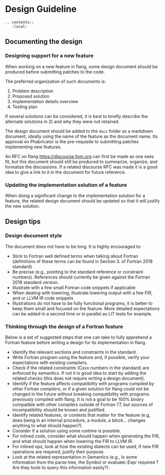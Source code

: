 <!--===- docs/DesignGuideline.md

   Part of the LLVM Project, under the Apache License v2.0 with LLVM Exceptions.
   See https://llvm.org/LICENSE.txt for license information.
   SPDX-License-Identifier: Apache-2.0 WITH LLVM-exception

-->
# Design Guideline

```eval_rst
.. contents::
   :local:
```
## Documenting the design

### Designing support for a new feature

When working on a new feature in flang, some design document should
be produced before submitting patches to the code.

The preferred organization of such documents is:
1) Problem description
2) Proposed solution
3) Implementation details overview
4) Testing plan

If several solutions can be considered, it is best to briefly describe the
alternate solutions in 2) and why they were not retained.
  
The design document should be added to the `docs` folder as a markdown document, ideally using
the name of the feature as the document name. Its approval on Phabricator is the
pre-requisite to submitting patches implementing new features. 
  
An RFC on flang https://discourse.llvm.org can first be made as one sees fit, but this document
should still be produced to summarize, organize, and formalize the discussions. If a related discourse
RFC was made it is a good idea to give a link to it in the document for future reference.

### Updating the implementation solution of a feature                                                                         

When doing a significant change to the implementation solution for a feature, the related design document
should be updated so that it will justify the new solution.

## Design tips

### Design document style

The document does not have to be long. It is highly encouraged to:
- Stick to Fortran well defined terms when talking about Fortran
  (definitions of these terms can be found in Section 3. of Fortran 2018 standard)
- Be precise (e.g., pointing to the standard reference or constraint numbers).
  References should currently be given against the Fortran 2018 standard version.
- Illustrate with a few small Fortran code snippets if applicable
- When dealing with lowering, illustrate lowering output with a few FIR, and or LLVM IR code snippets
- Illustrations do not have to be fully functional programs, it is better to keep
  them small and focused on the feature. More detailed expectations
  can be added in a second time or in parallel as LIT tests for example.

### Thinking through the design of a Fortran feature

Below is a set of suggested steps that one can take to fully apprehend a
Fortran feature before writing a design for its implementation in flang.

- Identify the relevant sections and constraints in the standard.
- Write Fortran program using the feature and, if possible,
  verify your expectations with existing compilers.
- Check if the related constraints (Cxxx numbers in the standard) are enforced by semantics.
  If not it is good idea to start by adding the related checks (this does not require writing a design document).
- Identify if the feature affects compatibility with programs compiled by other Fortran compilers,
  or if a given solution for flang could not be changed in the future without breaking compatibility
  with programs previously compiled with flang. It is not a goal to be 100% binary compatible with
  other compilers outside of Fortran 77, but sources of incompatibility should be known and justified.
- Identify related features, or contexts that matter for the feature (e.g, does being in an internal procedure,
  a module, a block… changes anything to what should happen?).
- Consider if a solution using some runtime is possible.
- For inlined code, consider what should happen when generating the FIR,
  and what should happen when lowering the FIR to LLVM IR.
- For inlined ops, look at how the existing dialects can be used,
  if new FIR operations are required, justify their purpose.
- Look at the related representation in Semantics (e.g., Is some information from the parse tree,
  the Symbol or evaluate::Expr required ? Are they tools to query this information easily?).
